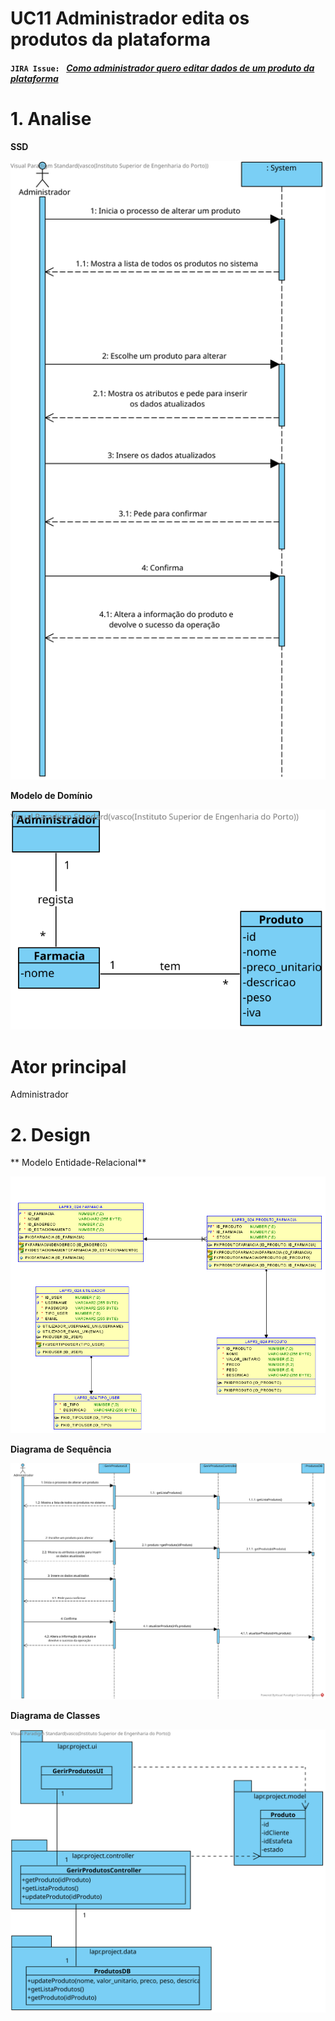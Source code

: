 # **UC11 Administrador edita os produtos da plataforma**


#### `JIRA Issue: ` [_Como administrador quero editar dados de um produto da plataforma_](https://jira.dei.isep.ipp.pt/browse/LAP3AP5-247)
# **1. Analise**


**SSD**

![UC11_SSD.svg](UC11_SSD.svg)

**Modelo de Domínio**

![UC11_MD.svg](UC11_MD.svg)

# **Ator principal**

Administrador


# **2. Design**

** Modelo Entidade-Relacional**

![MER.png](MER.png)

**Diagrama de Sequência**

![UC11-Design-Sequence.svg](UC11-Design-Sequence.svg)

**Diagrama de Classes** 

![UC11-Design-Class.svg](UC11-Design-Class.svg)